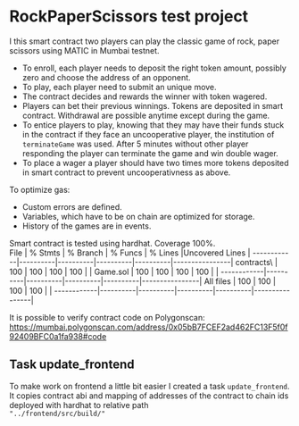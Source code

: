 # RockPaperScissors test project

I this smart contract two players can play the classic game of rock, paper scissors using MATIC in Mumbai testnet.  
- To enroll, each player needs to deposit the right token amount, possibly zero and choose the address of an opponent.
- To play, each player need to submit an unique move.
- The contract decides and rewards the winner with token wagered.  
- Players can bet their previous winnings. Tokens are deposited in smart contract. Withdrawal are possible anytime except during the game.
- To entice players to play, knowing that they may have their funds stuck in the contract if they face an uncooperative player, the institution of `terminateGame` was used. After 5 minutes without other player responding the player can terminate the game and win double wager.
- To place a wager a player should have two times more tokens deposited in smart contract to prevent uncooperativness as above.  

To optimize gas:
- Custom errors are defined.
- Variables, which have to be on chain are optimized for storage.
- History of the games are in events.

Smart contract is tested using hardhat. Coverage 100%.  
File        |  % Stmts | % Branch |  % Funcs |  % Lines |Uncovered Lines |
------------|----------|----------|----------|----------|----------------|
 contracts\ |      100 |      100 |      100 |      100 |                |
  Game.sol  |      100 |      100 |      100 |      100 |                |
------------|----------|----------|----------|----------|----------------|
All files   |      100 |      100 |      100 |      100 |                |
------------|----------|----------|----------|----------|----------------|

It is possible to verify contract code on Polygonscan: https://mumbai.polygonscan.com/address/0x05bB7FCEF2ad462FC13F5f0f92409BFC0a1fa938#code

## Task update_frontend
To make work on frontend a little bit easier I created a task `update_frontend`.  
It copies contract abi and mapping of addresses of the contract to chain ids deployed with hardhat to relative path  
`"../frontend/src/build/"`